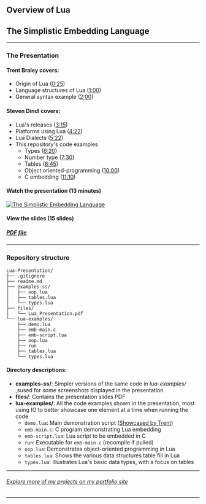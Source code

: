 ## Overview of Lua
## The Simplistic Embedding Language

---

### The Presentation 
#### Trent Braley covers:
* Origin of Lua ([0:25](https://www.youtube.com/watch?v=QQ7Gw4il9Ow&t=25s))
* Language structures of Lua ([1:00](https://www.youtube.com/watch?v=QQ7Gw4il9Ow&t=60s))
* General syntax example ([2:00](https://www.youtube.com/watch?v=QQ7Gw4il9Ow&t=120s))

#### Steven Dindl covers:
- Lua's releases ([3:15](https://www.youtube.com/watch?v=QQ7Gw4il9Ow&t=195s))
- Platforms using Lua ([4:22](https://www.youtube.com/watch?v=QQ7Gw4il9Ow&t=262s))
- Lua Dialects ([5:22](https://www.youtube.com/watch?v=QQ7Gw4il9Ow&t=322s))
- This repository's code examples 
    - Types ([6:20](https://www.youtube.com/watch?v=QQ7Gw4il9Ow&t=380s))
    - Number type ([7:30](https://www.youtube.com/watch?v=QQ7Gw4il9Ow&t=450s))
    - Tables ([8:45](https://www.youtube.com/watch?v=QQ7Gw4il9Ow&t=525s))
    - Object oriented-programming ([10:00](https://www.youtube.com/watch?v=QQ7Gw4il9Ow&t=600s))
    - C embedding ([11:10](https://www.youtube.com/watch?v=QQ7Gw4il9Ow&t=670s))

#### Watch the presentation (13 minutes)
[![The Simplistic Embedding Language](https://img.youtube.com/vi/QQ7Gw4il9Ow/0.jpg)](https://www.youtube.com/watch?v=QQ7Gw4il9Ow)

#### View the slides (15 slides)
##### [PDF file](https://github.com/stevendindl/Lua-Presentation/raw/main/files/Lua_Presentation.pdf)

---

### Repository structure

```
Lua-Presentation/
├── .gitignore
├── readme.md
├── examples-ss/
│   ├── oop.lua
│   ├── tables.lua
│   └── types.lua
├── files/
│   └── Lua_Presentation.pdf
└── lua-examples/
    ├── demo.lua
    ├── emb-main.c
    ├── emb-script.lua
    ├── oop.lua
    ├── run
    ├── tables.lua
    └── types.lua
```

#### Directory descriptions:
- **examples-ss/**: Simpler versions of the same code in *lua-examples/* ,sused for some screenshots displayed in the presentation
- **files/**: Contains the presentation slides PDF
- **lua-examples/**: All the code examples shown in the presentation, most using IO to better showcase one element at a time when running the code
    - `demo.lua`:	Main demonstration script ([Showcased by Trent](https://www.youtube.com/watch?v=QQ7Gw4il9Ow&t=120s))
    - `emb-main.c`:	C program demonstrating Lua embedding
    - `emb-script.lua`:	Lua script to be embedded in C
    - `run`:	Executable for `emb-main.c` (recompile if pulled)
    - `oop.lua`:	Demonstrates object-oriented programming in Lua
    - `tables.lua`:	Shows the various data structures table fill in Lua
    - `types.lua`:	Illustrates Lua's basic data types, with a focus on tables

---
###### [Explore more of my projects on my portfolio site](https://stevendindl.github.io/)

--- 